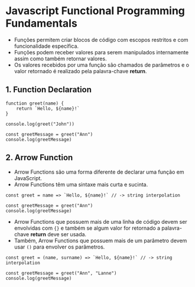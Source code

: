 # Javascript Functional Programming Fundamentals

- Funções permitem criar blocos de código com escopos restritos e com funcionalidade específica.
- Funções podem receber valores para serem manipulados internamente assim como também retornar valores.
- Os valores recebidos por uma função são chamados de parâmetros e o valor retornado é realizado pela palavra-chave **return**.

## 1. Function Declaration

```
function greet(name) {
    return `Hello, ${name}!`
}

console.log(greet("John"))

const greetMessage = greet("Ann")
console.log(greetMessage)
```

## 2. Arrow Function

- Arrow Functions são uma forma diferente de declarar uma função em JavaScript.
- Arrow Functions têm uma sintaxe mais curta e sucinta.

```
const greet = name => `Hello, ${name}!` // -> string interpolation

const greetMessage = greet("Ann")
console.log(greetMessage)
```

- Arrow Functions que possuem mais de uma linha de código devem ser envolvidas com `{}` e também se algum valor for retornado a palavra-chave **return** deve ser usada.
- Também, Arrow Functions que possuem mais de um parâmetro devem usar `()` para envolver os parâmetros.

```
const greet = (name, surname) => `Hello, ${name}!` // -> string interpolation

const greetMessage = greet("Ann", "Lanne")
console.log(greetMessage)
```
